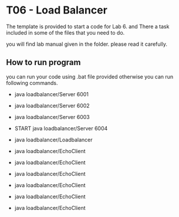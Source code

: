 # T06 - Load Balancer

The template is provided to start a code for Lab 6. and There a task included in some of the files that you need to do.

you will find lab manual given in the folder. please read it carefully.

## How to run program
you can run your code using .bat file provided otherwise you can run following commands.

* java loadbalancer/Server 6001
* java loadbalancer/Server 6002
* java loadbalancer/Server 6003
* START java loadbalancer/Server 6004

* java loadbalancer/Loadbalancer
* java loadbalancer/EchoClient
* java loadbalancer/EchoClient
* java loadbalancer/EchoClient
* java loadbalancer/EchoClient
* java loadbalancer/EchoClient
* java loadbalancer/EchoClient
